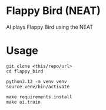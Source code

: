 # Flappy Bird (NEAT)

AI plays Flappy Bird using the NEAT

# Usage

```shell
git clone <this/repo/url>
cd flappy_bird

python3.12 -m venv venv
source venv/bin/activate

make requirements.install
make ai.train
```
